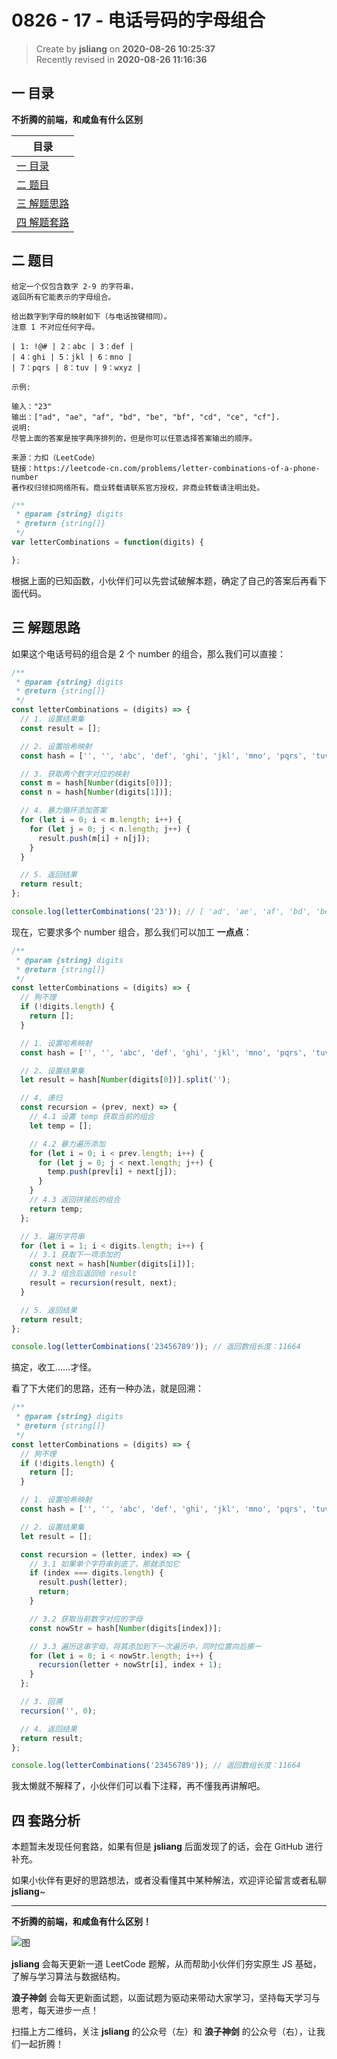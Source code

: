 0826 - 17 - 电话号码的字母组合
===

> Create by **jsliang** on **2020-08-26 10:25:37**  
> Recently revised in **2020-08-26 11:16:36**

## 一 目录

**不折腾的前端，和咸鱼有什么区别**

| 目录 |
| --- |
| [一 目录](#chapter-one) |
| [二 题目](#chapter-two) |
| [三 解题思路](#chapter-three) |
| [四 解题套路](#chapter-four) |

## 二 题目



```
给定一个仅包含数字 2-9 的字符串，
返回所有它能表示的字母组合。

给出数字到字母的映射如下（与电话按键相同）。
注意 1 不对应任何字母。

| 1: !@# | 2：abc | 3：def |
| 4：ghi | 5：jkl | 6：mno |
| 7：pqrs | 8：tuv | 9：wxyz |

示例:

输入："23"
输出：["ad", "ae", "af", "bd", "be", "bf", "cd", "ce", "cf"].
说明:
尽管上面的答案是按字典序排列的，但是你可以任意选择答案输出的顺序。

来源：力扣（LeetCode）
链接：https://leetcode-cn.com/problems/letter-combinations-of-a-phone-number
著作权归领扣网络所有。商业转载请联系官方授权，非商业转载请注明出处。
```

```js
/**
 * @param {string} digits
 * @return {string[]}
 */
var letterCombinations = function(digits) {

};
```

根据上面的已知函数，小伙伴们可以先尝试破解本题，确定了自己的答案后再看下面代码。

## 三 解题思路



如果这个电话号码的组合是 2 个 number 的组合，那么我们可以直接：

```js
/**
 * @param {string} digits
 * @return {string[]}
 */
const letterCombinations = (digits) => {
  // 1. 设置结果集
  const result = [];

  // 2. 设置哈希映射
  const hash = ['', '', 'abc', 'def', 'ghi', 'jkl', 'mno', 'pqrs', 'tuv', 'wxyz'];

  // 3. 获取两个数字对应的映射
  const m = hash[Number(digits[0])];
  const n = hash[Number(digits[1])];

  // 4. 暴力循环添加答案
  for (let i = 0; i < m.length; i++) {
    for (let j = 0; j < n.length; j++) {
      result.push(m[i] + n[j]);
    }
  }

  // 5. 返回结果
  return result;
};

console.log(letterCombinations('23')); // [ 'ad', 'ae', 'af', 'bd', 'be', 'bf', 'cd', 'ce', 'cf' ]
```

现在，它要求多个 number 组合，那么我们可以加工 **一点点**：

```js
/**
 * @param {string} digits
 * @return {string[]}
 */
const letterCombinations = (digits) => {
  // 狗不理
  if (!digits.length) {
    return [];
  }

  // 1. 设置哈希映射
  const hash = ['', '', 'abc', 'def', 'ghi', 'jkl', 'mno', 'pqrs', 'tuv', 'wxyz'];

  // 2. 设置结果集
  let result = hash[Number(digits[0])].split('');

  // 4. 递归
  const recursion = (prev, next) => {
    // 4.1 设置 temp 获取当前的组合
    let temp = [];

    // 4.2 暴力遍历添加
    for (let i = 0; i < prev.length; i++) {
      for (let j = 0; j < next.length; j++) {
        temp.push(prev[i] + next[j]);
      }
    }
    // 4.3 返回拼接后的组合
    return temp;
  };

  // 3. 遍历字符串
  for (let i = 1; i < digits.length; i++) {
    // 3.1 获取下一项添加的
    const next = hash[Number(digits[i])];
    // 3.2 组合后返回给 result
    result = recursion(result, next);
  }

  // 5. 返回结果
  return result;
};

console.log(letterCombinations('23456789')); // 返回数组长度：11664
```

搞定，收工……才怪。

看了下大佬们的思路，还有一种办法，就是回溯：

```js
/**
 * @param {string} digits
 * @return {string[]}
 */
const letterCombinations = (digits) => {
  // 狗不理
  if (!digits.length) {
    return [];
  }

  // 1. 设置哈希映射
  const hash = ['', '', 'abc', 'def', 'ghi', 'jkl', 'mno', 'pqrs', 'tuv', 'wxyz'];

  // 2. 设置结果集
  let result = [];

  const recursion = (letter, index) => {
    // 3.1 如果单个字符串到底了，那就添加它
    if (index === digits.length) {
      result.push(letter);
      return;
    }

    // 3.2 获取当前数字对应的字母
    const nowStr = hash[Number(digits[index])];

    // 3.3 遍历这串字母，将其添加到下一次遍历中，同时位置向后挪一
    for (let i = 0; i < nowStr.length; i++) {
      recursion(letter + nowStr[i], index + 1);
    }
  };

  // 3. 回溯
  recursion('', 0);

  // 4. 返回结果
  return result;
};

console.log(letterCombinations('23456789')); // 返回数组长度：11664
```

我太懒就不解释了，小伙伴们可以看下注释，再不懂我再讲解吧。

## 四 套路分析



本题暂未发现任何套路，如果有但是 **jsliang** 后面发现了的话，会在 GitHub 进行补充。

如果小伙伴有更好的思路想法，或者没看懂其中某种解法，欢迎评论留言或者私聊 **jsliang**~

---

**不折腾的前端，和咸鱼有什么区别！**

![图](https://github.com/LiangJunrong/document-library/blob/master/public-repertory/img/z-index-small.png?raw=true)

**jsliang** 会每天更新一道 LeetCode 题解，从而帮助小伙伴们夯实原生 JS 基础，了解与学习算法与数据结构。

**浪子神剑** 会每天更新面试题，以面试题为驱动来带动大家学习，坚持每天学习与思考，每天进步一点！

扫描上方二维码，关注 **jsliang** 的公众号（左）和 **浪子神剑** 的公众号（右），让我们一起折腾！

